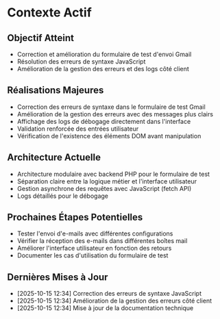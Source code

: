 # Contexte Actif

## Objectif Atteint
- Correction et amélioration du formulaire de test d'envoi Gmail
- Résolution des erreurs de syntaxe JavaScript
- Amélioration de la gestion des erreurs et des logs côté client

## Réalisations Majeures
- Correction des erreurs de syntaxe dans le formulaire de test Gmail
- Amélioration de la gestion des erreurs avec des messages plus clairs
- Affichage des logs de débogage directement dans l'interface
- Validation renforcée des entrées utilisateur
- Vérification de l'existence des éléments DOM avant manipulation

## Architecture Actuelle
- Architecture modulaire avec backend PHP pour le formulaire de test
- Séparation claire entre la logique métier et l'interface utilisateur
- Gestion asynchrone des requêtes avec JavaScript (fetch API)
- Logs détaillés pour le débogage

## Prochaines Étapes Potentielles
- Tester l'envoi d'e-mails avec différentes configurations
- Vérifier la réception des e-mails dans différentes boîtes mail
- Améliorer l'interface utilisateur en fonction des retours
- Documenter les cas d'utilisation du formulaire de test

## Dernières Mises à Jour
- [2025-10-15 12:34] Correction des erreurs de syntaxe JavaScript
- [2025-10-15 12:34] Amélioration de la gestion des erreurs côté client
- [2025-10-15 12:34] Mise à jour de la documentation technique
